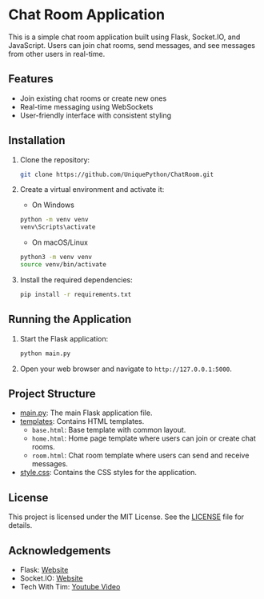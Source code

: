 # Chat Room Application

This is a simple chat room application built using Flask, Socket.IO, and JavaScript. Users can join chat rooms, send messages, and see messages from other users in real-time.

## Features

- Join existing chat rooms or create new ones
- Real-time messaging using WebSockets
- User-friendly interface with consistent styling

## Installation

1. Clone the repository:
    ```sh
    git clone https://github.com/UniquePython/ChatRoom.git
    ```

2. Create a virtual environment and activate it:
    
    - On Windows
    ```sh
    python -m venv venv
    venv\Scripts\activate  
    ```

    - On macOS/Linux
    ```sh
    python3 -m venv venv
    source venv/bin/activate
    ```

1. Install the required dependencies:
    ```sh
    pip install -r requirements.txt
    ```

## Running the Application

1. Start the Flask application:
    ```sh
    python main.py
    ```

2. Open your web browser and navigate to `http://127.0.0.1:5000`.

## Project Structure

- [main.py](main.py): The main Flask application file.
- [templates](templates/): Contains HTML templates.
  - `base.html`: Base template with common layout.
  - `home.html`: Home page template where users can join or create chat rooms.
  - `room.html`: Chat room template where users can send and receive messages.
- [style.css](styles.css): Contains the CSS styles for the application.

## License

This project is licensed under the MIT License. See the [LICENSE](LICENSE) file for details.

## Acknowledgements

- Flask: [Website](https://flask.palletsprojects.com/)
- Socket.IO: [Website](https://socket.io/)
- Tech With Tim: [Youtube Video](https://www.youtube.com/watch?v=mkXdvs8H7TA)